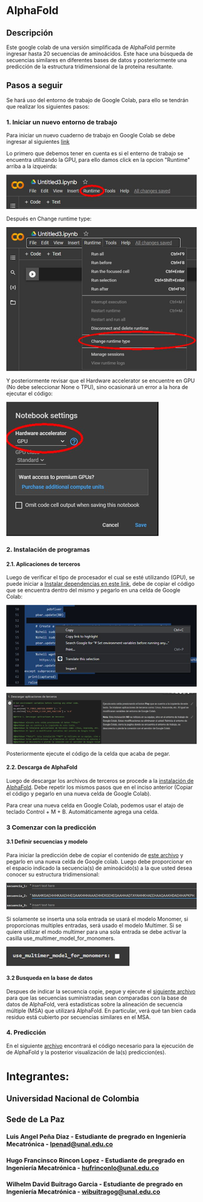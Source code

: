 # AlphaFold

## Descripción
Este google colab de una versión simplificada de AlphaFold permite ingresar hasta 20 secuencias de aminoácidos. Este hace una búsqueda de secuencias similares en diferentes bases de datos y posteriormente una predicción de la estructura tridimensional de la proteína resultante.

## Pasos a seguir

Se hará uso del entorno de trabajo de Google Colab, para ello se tendrán que realizar los siguientes pasos:

### 1. Iniciar un nuevo entorno de trabajo

Para iniciar un nuevo cuaderno de trabajo en Google Colab se debe ingresar al siguientes [link](https://colab.research.google.com/?hl=es)

Lo primero que debemos tener en cuenta es si el enterno de trabajo se encuentra utilizando la GPU, para ello damos click en la opcion "Runtime" arriba a la izqueirda:

![VerfGPU1](imgs/VerfGPU_1.jpg)

Después en Change runtime type:

![VerfGPU2](imgs/VerfGPU_2.jpg)

Y posteriormente revisar que el Hardware accelerator se encuentre en GPU (No debe seleccionar None o TPU), sino ocasionará un error a la hora de ejecutar el código:

![VerfGPU3](imgs/VerfGPU_3.jpg)

### 2. Instalación de programas

#### 2.1. Aplicaciones de terceros

Luego de verificar el tipo de procesador el cual se esté utilizando (GPU), se puede iniciar a
[Instalar dependencias en este link](Archives/Descarga_de_dependencias.txt), debe de copiar el código que se encuentra dentro del mismo y pegarlo en una celda de Google Colab:

![Cpy_1](imgs/Cpy_1.jpg)


![Cpy_2](imgs/Cpy_2.jpg)

Posteriormente ejecute el código de la celda que acaba de pegar.

#### 2.2. Descarga de AlphaFold

Luego de descargar los archivos de terceros se procede a la [instalación de AlphaFold](Archives/Descargar_de_AlphaFold.txt/). Debe repetir los mismos pasos que en el inciso anterior (Copiar el código y pegarlo en una nueva celda de Google Colab).

Para crear una nueva celda en Google Colab, podemos usar el atajo de teclado Control + M + B. Automáticamente agrega una celda.

### 3 Comenzar con la predicción
#### 3.1 Definir secuencias y modelo
Para iniciar la predicción debe de copiar el contenido de [este archivo](Archive/Hacer_prediccion) y pegarlo en una nueva celda de Google colab. Luego debe proporcionar en el espacio indicado la secuencia(s) de aminoácido(s) a la que usted desea conocer su estructura tridimensional: 

![ejmeplo1](imgs/Ejemplo.jpg)

Si solamente se inserta una sola entrada se usará el modelo Monomer, si proporcionas multiples entradas, será usado el modelo Multimer. Si se quiere utilizar el modo multimer para una sola entrada se debe activar la casilla use_multimer_model_for_monomers.

![model1](imgs/model.jpg)
#### 3.2 Busqueda en la base de datos

Despues de indicar la secuencia copie, pegue y ejecute el [siguiente archivo](Archives/Busqueda_y_prediccion_en_la_base_de_datos.txt) para que las secuencias suministradas sean comparadas con la base de datos de AlphaFold, verá estadísticas sobre la alineación de secuencia múltiple (MSA) que utilizará AlphaFold. En particular, verá qué tan bien cada residuo está cubierto por secuencias similares en el MSA.


### 4. Predicción

En el siguiente [archivo](Archives/Ejecutar_AlphaFold_y_ver_prediccion.txt) encontrará el código necesario para la ejecución de de AlphaFold y la posterior visualización de la(s) prediccion(es).



# Integrantes:

## Universidad Nacional de Colombia
## Sede de La Paz

### Luis Angel Peña Diaz - Estudiante de pregrado en Ingeniería Mecatrónica - [lpenad@unal.edu.co](lpenad@unal.edu.co)
### Hugo Francinsco Rincon Lopez - Estudiante de pregrado en Ingeniería Mecatrónica - [hufrinconlo@unal.edu.co](hufrinconlo@unal.edu.co) 
### Wilhelm David Buitrago Garcia - Estudiante de pregrado en Ingeniería Mecatrónica - [wibuitragog@unal.edu.co](wibuitragog@unal.edu.co)
